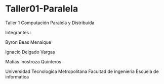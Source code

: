 # Taller01-Paralela
Taller 1 Computación Paralela y Distribuida

Integrantes :

Byron Beas Menaique

Ignacio Delgado Vargas

Matias Inostroza Quinteros

Universidad Tecnologica Metropolitana
Facultad de ingenieria
Escuela de informatica
